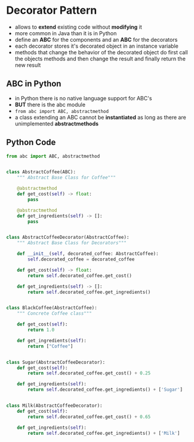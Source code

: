 # Decorator Pattern
- allows to **extend** existing code without **modifying** it
- more common in Java than it is in Python
- define an **ABC** for the components and an **ABC** for the decorators
- each decorator stores it's decorated object in an instance variable
- methods that change the behavior of the decorated object do first call the objects methods and then change the result and finally return the new result


## ABC in Python
- in Python there is no native language support for ABC's
- **BUT** there is the abc module
- `from abc import ABC, abstractmethod`
- a class extending an ABC cannot be **instantiated** as long as there are unimplemented **abstractmethods**


## Python Code

```python
from abc import ABC, abstractmethod


class AbstractCoffee(ABC):
    """ Abstract Base Class for Coffee"""

    @abstractmethod
    def get_cost(self) -> float:
        pass

    @abstractmethod
    def get_ingredients(self) -> []:
        pass


class AbstractCoffeeDecorator(AbstractCoffee):
    """ Abstract Base Class for Decorators"""

    def __init__(self, decorated_coffee: AbstractCoffee):
        self.decorated_coffee = decorated_coffee

    def get_cost(self) -> float:
        return self.decorated_coffee.get_cost()

    def get_ingredients(self) -> []:
        return self.decorated_coffee.get_ingredients()


class BlackCoffee(AbstractCoffee):
    """ Concrete Coffee class"""

    def get_cost(self):
        return 1.0

    def get_ingredients(self):
        return ["Coffee"]


class Sugar(AbstractCoffeeDecorator):
    def get_cost(self):
        return self.decorated_coffee.get_cost() + 0.25

    def get_ingredients(self):
        return self.decorated_coffee.get_ingredients() + ['Sugar']


class Milk(AbstractCoffeeDecorator):
    def get_cost(self):
        return self.decorated_coffee.get_cost() + 0.65

    def get_ingredients(self):
        return self.decorated_coffee.get_ingredients() + ['Milk']

```
